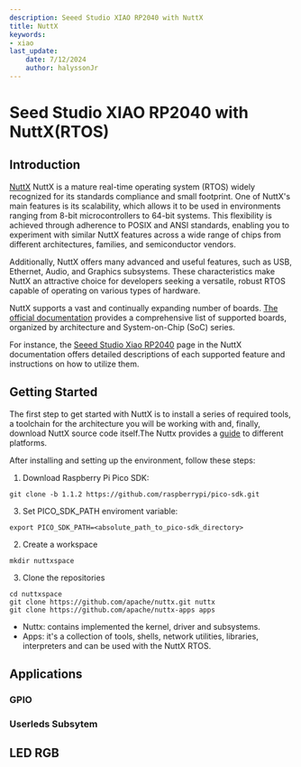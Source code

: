 ```yaml
---
description: Seeed Studio XIAO RP2040 with NuttX
title: NuttX
keywords:
- xiao
last_update:
    date: 7/12/2024
    author: halyssonJr
---
```


# Seed Studio XIAO RP2040 with NuttX(RTOS)
## Introduction

[NuttX](https://nuttx.apache.org/) NuttX is a mature real-time operating system (RTOS) widely recognized for its standards compliance and small footprint. One of NuttX's main features is its scalability, which allows it to be used in environments ranging from 8-bit microcontrollers to 64-bit systems. This flexibility is achieved through adherence to POSIX and ANSI standards, enabling you to experiment with similar NuttX features across a wide range of chips from different architectures, families, and semiconductor vendors.

Additionally, NuttX offers many advanced and useful features, such as USB, Ethernet, Audio, and Graphics subsystems. These characteristics make NuttX an attractive choice for developers seeking a versatile, robust RTOS capable of operating on various types of hardware.

NuttX supports a vast and continually expanding number of boards. [The official documentation](https://nuttx.apache.org/docs/latest/platforms/) provides a comprehensive list of supported boards, organized by architecture and System-on-Chip (SoC) series.

For instance, the [Seeed Studio Xiao RP2040](https://nuttx.apache.org/docs/latest/platforms/arm/rp2040/boards/seeed-xiao-rp2040/index.html) page in the NuttX documentation offers detailed descriptions of each supported feature and instructions on how to utilize them.

## Getting Started

The first step to get started with NuttX is to install a series of required tools, a toolchain for the architecture you will be working with and, finally, download NuttX source code itself.The Nuttx provides a [guide](https://nuttx.apache.org/docs/latest/quickstart/install.html) to different platforms.

After installing and setting up the environment, follow these steps:

1. Download Raspberry Pi Pico SDK:

```
git clone -b 1.1.2 https://github.com/raspberrypi/pico-sdk.git
```

3. Set PICO_SDK_PATH enviroment variable:

```
export PICO_SDK_PATH=<absolute_path_to_pico-sdk_directory>
```
2. Create a workspace

```
mkdir nuttxspace

```

3. Clone the repositories

```
cd nuttxspace
git clone https://github.com/apache/nuttx.git nuttx
git clone https://github.com/apache/nuttx-apps apps

```

- Nuttx: contains implemented the kernel, driver and subsystems.
- Apps: it's a collection of tools, shells, network utilities, libraries, interpreters and can be used with the NuttX RTOS.

## Applications

### GPIO

### Userleds Subsytem

## LED RGB
